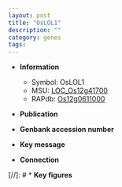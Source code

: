 ```yaml
---
layout: post
title: "OsLOL1"
description: ""
category: genes
tags: 
---
```


* **Information**  
    + Symbol: OsLOL1  
    + MSU: [LOC_Os12g41700](http://rice.uga.edu/cgi-bin/ORF_infopage.cgi?orf=LOC_Os12g41700)  
    + RAPdb: [Os12g0611000](http://rapdb.dna.affrc.go.jp/viewer/gbrowse_details/irgsp1?name=Os12g0611000)  

* **Publication**  

* **Genbank accession number**  

* **Key message**  

* **Connection**  

[//]: # * **Key figures**  


